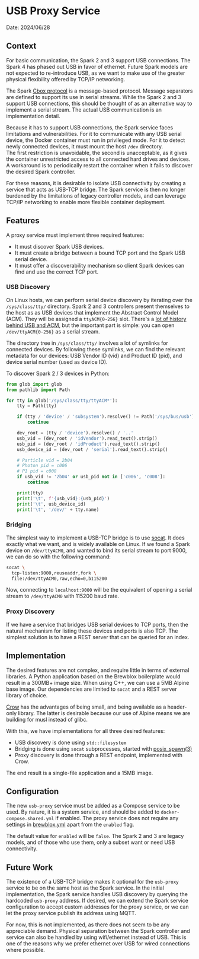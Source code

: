 # USB Proxy Service

Date: 2024/06/28

## Context

For basic communication, the Spark 2 and 3 support USB connections.
The Spark 4 has phased out USB in favor of ethernet.
Future Spark models are not expected to re-introduce USB,
as we want to make use of the greater physical flexibility offered by TCP/IP networking.

The Spark [Cbox protocol](../reference/cbox.md) is a message-based protocol.
Message separators are defined to support its use in serial streams.
While the Spark 2 and 3 support USB connections, this should be thought of
as an alternative way to implement a serial stream.
The actual USB communication is an implementation detail.

Because it has to support USB connections, the Spark service faces limitations and vulnerabilities.
For it to communicate with any USB serial device, the Docker container must run
in privileged mode.
For it to detect newly connected devices, it must mount the host `/dev` directory.\
The first restriction is unavoidable, the second is unacceptable,
as it gives the container unrestricted access to all connected hard drives and devices.\
A workaround is to periodically restart the container when it fails to discover the desired Spark controller.

For these reasons, it is desirable to isolate USB connectivity by creating a service
that acts as USB-TCP bridge.
The Spark service is then no longer burdened by the limitations of legacy controller models,
and can leverage TCP/IP networking to enable more flexible container deployment.

## Features

A proxy service must implement three required features:

- It must discover Spark USB devices.
- It must create a bridge between a bound TCP port and the Spark USB serial device.
- It must offer a discoverability mechanism so client Spark devices can find and use the correct TCP port.

### USB Discovery

On Linux hosts, we can perform serial device discovery by iterating over the `/sys/class/tty/` directory.
Spark 2 and 3 controllers present themselves to the host as as USB devices that implement the Abstract Control Model (ACM).
They will be assigned a `ttyACM{0-256}` slot.
There's a [lot of history behind USB and ACM](https://rfc1149.net/blog/2013/03/05/what-is-the-difference-between-devttyusbx-and-devttyacmx/),
but the important part is simple: you can open `/dev/ttyACM{0-256}` as a serial stream.

The directory tree in `/sys/class/tty/` involves a lot of symlinks for connected devices.
By following these symlinks, we can find the relevant metadata for our devices:
USB Vendor ID (vid) and Product ID (pid), and device serial number (used as device ID).

To discover Spark 2 / 3 devices in Python:

```python
from glob import glob
from pathlib import Path

for tty in glob('/sys/class/tty/ttyACM*'):
    tty = Path(tty)

    if (tty / 'device' / 'subsystem').resolve() != Path('/sys/bus/usb'):
        continue

    dev_root = (tty / 'device').resolve() / '..'
    usb_vid = (dev_root / 'idVendor').read_text().strip()
    usb_pid = (dev_root / 'idProduct').read_text().strip()
    usb_device_id = (dev_root / 'serial').read_text().strip()

    # Particle vid = 2b04
    # Photon pid = c006
    # P1 pid = c008
    if usb_vid != '2b04' or usb_pid not in ['c006', 'c008']:
        continue

    print(tty)
    print('\t', f'{usb_vid}:{usb_pid}')
    print('\t', usb_device_id)
    print('\t', '/dev/' + tty.name)
```

### Bridging

The simplest way to implement a USB-TCP bridge is to use [socat](https://linux.die.net/man/1/socat).
It does exactly what we want, and is widely available on Linux.
If we found a Spark device on `/dev/ttyACM0`, and wanted to bind its serial stream to port 9000,
we can do so with the following command:

```sh
socat \
  tcp-listen:9000,reuseaddr,fork \
  file:/dev/ttyACM0,raw,echo=0,b115200
```

Now, connecting to `localhost:9000` will be the equivalent of
opening a serial stream to `/dev/ttyACM0` with 115200 baud rate.

### Proxy Discovery

If we have a service that bridges USB serial devices to TCP ports,
then the natural mechanism for listing these devices and ports is also TCP.
The simplest solution is to have a REST server that can be queried for an index.

## Implementation

The desired features are not complex, and require little in terms of external libraries.
A Python application based on the Brewblox boilerplate would result in a 300MB+ image size.
When using C++, we can use a 5MB Alpine base image.
Our dependencies are limited to `socat` and a REST server library of choice.

[Crow](https://github.com/CrowCpp/Crow) has the advantages of being small,
and being available as a header-only library. The latter is desirable because our use of Alpine
means we are building for musl instead of glibc.

With this, we have implementations for all three desired features:

- USB discovery is done using `std::filesystem`
- Bridging is done using `socat` subprocesses, started with [posix_spawn(3)](https://linux.die.net/man/3/posix_spawn)
- Proxy discovery is done through a REST endpoint, implemented with Crow.

The end result is a single-file application and a 15MB image.

## Configuration

The new `usb-proxy` service must be added as a Compose service to be used.
By nature, it is a system service, and should be added to `docker-compose.shared.yml` if enabled.
The proxy service does not require any settings in [brewblox.yml](./20240326_brewblox_yml.md)
apart from the `enabled` flag.

The default value for `enabled` will be `false`. The Spark 2 and 3 are legacy models,
and of those who use them, only a subset want or need USB connectivity.

## Future Work

The existence of a USB-TCP bridge makes it optional for the `usb-proxy` service to be
on the same host as the Spark service.
In the initial implementation, the Spark service handles USB discovery by querying the hardcoded `usb-proxy` address.
If desired, we can extend the Spark service configuration to accept custom addresses for the proxy service,
or we can let the proxy service publish its address using MQTT.

For now, this is not implemented, as there does not seem to be any appreciable demand.
Physical separation between the Spark controller and service can also be handled by using wifi/ethernet
instead of USB. This is one of the reasons why we prefer ethernet over USB for wired connections
where possible.
